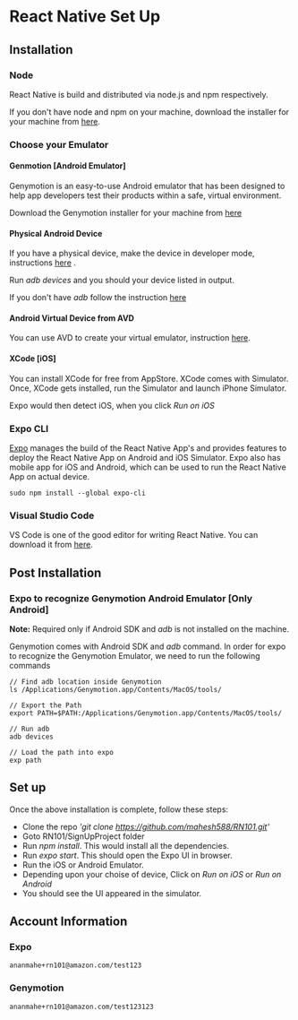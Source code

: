 # React Native Set Up

## Installation

### Node

React Native is build and distributed via node.js and npm respectively.

If you don't have node and npm on your machine, download the installer for your machine from [here](https://nodejs.org/en/download/).

### Choose your Emulator

#### Genmotion [Android Emulator]

Genymotion is an easy-to-use Android emulator that has been designed to help app developers test their products within a safe, virtual environment.

Download the Genymotion installer for your machine from [here](https://www.genymotion.com/download/)

#### Physical Android Device

If you have a physical device, make the device in developer mode, instructions [here](https://developer.android.com/studio/debug/dev-options) . 

Run *adb devices* and you should your device listed in output.

If you don't have *adb* follow the instruction [here](https://9to5google.com/2014/12/02/how-to-install-adb-tools-windows-mac-linux/)

#### Android Virtual Device from AVD

You can use AVD to create your virtual emulator, instruction [here](https://developer.android.com/studio/run/managing-avds).

#### XCode [iOS]

You can install XCode for free from AppStore. XCode comes with Simulator. Once, XCode gets installed, run the Simulator and launch iPhone Simulator. 

Expo would then detect iOS, when you click *Run on iOS*

### Expo CLI

[Expo](https://docs.expo.io/versions/latest/) manages the build of the React Native App's and provides features to deploy the React Native App on Android and iOS Simulator. Expo also has mobile app for iOS and Android, which can be used to run the React Native App on actual device.


```
sudo npm install --global expo-cli
```

### Visual Studio Code

VS Code is one of the good editor for writing React Native. You can download it from [here](https://code.visualstudio.com/Download). 

## Post Installation

### Expo to recognize Genymotion Android Emulator [Only Android]

**Note:** Required only if Android SDK and *adb* is not installed on the machine.

Genymotion comes with Android SDK and *adb* command. In order for expo to recognize the Genymotion Emulator, we need to run the following commands

```
// Find adb location inside Genymotion
ls /Applications/Genymotion.app/Contents/MacOS/tools/

// Export the Path
export PATH=$PATH:/Applications/Genymotion.app/Contents/MacOS/tools/

// Run adb
adb devices

// Load the path into expo
exp path

```

## Set up 

Once the above installation is complete, follow these steps:
* Clone the repo *'git clone https://github.com/mahesh588/RN101.git'*
* Goto RN101/SignUpProject folder 
* Run *npm install*. This would install all the dependencies.
* Run *expo start*. This should open the Expo UI in browser.
* Run the iOS or Android Emulator.
* Depending upon your choise of device, Click on *Run on iOS* or *Run on Android*
* You should see the UI appeared in the simulator.


## Account Information
### Expo
```
ananmahe+rn101@amazon.com/test123
```

### Genymotion
```
ananmahe+rn101@amazon.com/test123123
```
